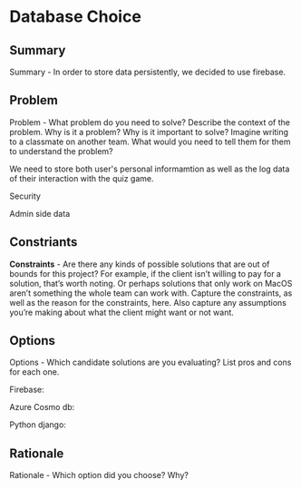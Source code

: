 # Database Choice

## Summary

Summary - In order to store data persistently, we decided to use firebase.

## Problem
Problem - What problem do you need to solve? Describe the context of the problem. Why is it a problem? Why is it important to solve? Imagine writing to a classmate on another team. What would you need to tell them for them to understand the problem?

We need to store both user's personal informamtion as well as the log data of their interaction with the quiz game. 

Security

Admin side data

## Constriants
**Constraints** - Are there any kinds of possible solutions that are out of bounds for this project? For example, if the client isn’t willing to pay for a solution, that’s worth noting. Or perhaps solutions that only work on MacOS aren’t something the whole team can work with. Capture the constraints, as well as the reason for the constraints, here. Also capture any assumptions you’re making about what the client might want or not want.



## Options
Options - Which candidate solutions are you evaluating? List pros and cons for each one.

Firebase:

Azure Cosmo db:

Python django:


## Rationale
Rationale - Which option did you choose? Why?